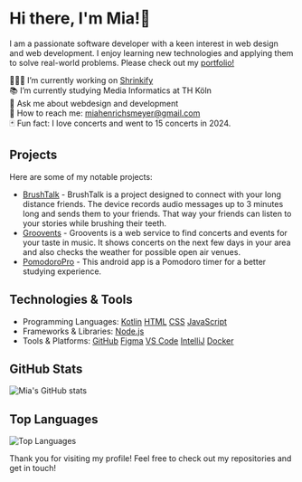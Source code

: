 # Hi there, I'm Mia!🌟 
I am a passionate software developer with a keen interest in web design and web development. I enjoy learning new technologies and applying them to solve real-world problems.
Please check out my [portfolio!](https://miahenri.github.io/mia-portfolio/)

👩🏽‍💻 I’m currently working on [Shrinkify](https://github.com/ricardotimmr/entwicklungsprojekt-shrinkify)<br>
📚 I’m currently studying Media Informatics at TH Köln<br>
💬 Ask me about webdesign and development<br>
📮 How to reach me: miahenrichsmeyer@gmail.com<br>
🃏 Fun fact: I love concerts and went to 15 concerts in 2024.<br>

## Projects
Here are some of my notable projects:

- [BrushTalk](https://github.com/ricardotimmr/iot-brushtalkdevice) - BrushTalk is a project designed to connect with your long distance friends. The device records audio messages up to 3 minutes long and sends them to your friends. That way your friends can listen to your stories while brushing their teeth.
- [Groovents](https://github.com/ricardotimmr/timm_henrichsmeyer_zink_GDW_WS2324) - Groovents is a web service to find concerts and events for your taste in music. It shows concerts on the next few days in your area and also checks the weather for possible open air venues.
- [PomodoroPro](https://git-ce.rwth-aachen.de/moxdlab/moco2024/pomodopro-team22) - This android app is a Pomodoro timer for a better studying experience.


## Technologies & Tools
- Programming Languages: [Kotlin](https://kotlinlang.org/docs/home.html) 
[HTML](https://developer.mozilla.org/en-US/docs/Web/HTML) 
[CSS](https://developer.mozilla.org/en-US/docs/Web/CSS)
[JavaScript](https://developer.mozilla.org/en-US/docs/Web/JavaScript)
- Frameworks & Libraries: [Node.js](https://img.shields.io/badge/-Node.js-339933?style=flat&logo=nodedotjs&logoColor=white)
- Tools & Platforms: [GitHub](https://github.com)
[Figma](https://www.figma.com/de-de/)
[VS Code](https://code.visualstudio.com) 
[IntelliJ](https://www.jetbrains.com/de-de/idea/)
[Docker](https://www.docker.com/get-started/)

## GitHub Stats
![Mia's GitHub stats](https://github-readme-stats.vercel.app/api?username=miahenri&show_icons=true&theme=radical)

## Top Languages
![Top Languages](https://github-readme-stats.vercel.app/api/top-langs/?username=miahenri&layout=compact&theme=radical)

Thank you for visiting my profile!
Feel free to check out my repositories and get in touch!
